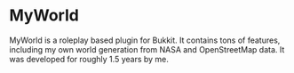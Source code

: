 # MyWorld
MyWorld is a roleplay based plugin for Bukkit. It contains tons of features, including my own world generation from NASA and OpenStreetMap data. It was developed for roughly 1.5 years by me.
